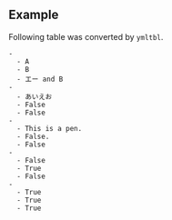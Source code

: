 Example
------------
Following table was converted by `ymltbl`.

````ymltbl
-
  - A
  - B
  - エー and B
-
  - あいえお
  - False
  - False
-
  - This is a pen.
  - False.
  - False
-
  - False
  - True
  - False
-
  - True
  - True
  - True
````
